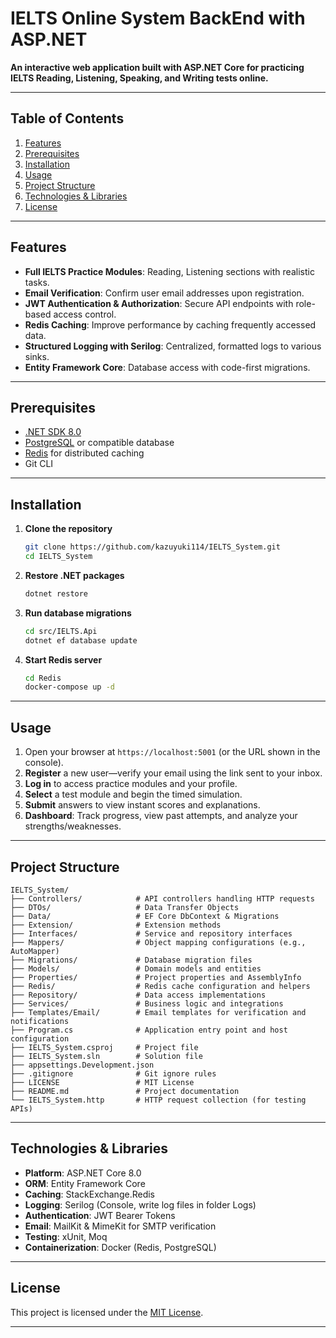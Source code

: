 # IELTS Online System BackEnd with ASP.NET

**An interactive web application built with ASP.NET Core for practicing IELTS Reading, Listening, Speaking, and Writing tests online.**

---

## Table of Contents

1. [Features](#features)
2. [Prerequisites](#prerequisites)
3. [Installation](#installation)
4. [Usage](#usage)
5. [Project Structure](#project-structure)
6. [Technologies & Libraries](#technologies--libraries)
7. [License](#license)

---

## Features

* **Full IELTS Practice Modules**: Reading, Listening sections with realistic tasks.
* **Email Verification**: Confirm user email addresses upon registration.
* **JWT Authentication & Authorization**: Secure API endpoints with role-based access control.
* **Redis Caching**: Improve performance by caching frequently accessed data.
* **Structured Logging with Serilog**: Centralized, formatted logs to various sinks.
* **Entity Framework Core**: Database access with code-first migrations.

---

## Prerequisites

* [.NET SDK 8.0](https://dotnet.microsoft.com/download)
* [PostgreSQL](https://www.postgresql.org/) or compatible database
* [Redis](https://redis.io/) for distributed caching
* Git CLI

---

## Installation

1. **Clone the repository**

   ```bash
   git clone https://github.com/kazuyuki114/IELTS_System.git
   cd IELTS_System
   ```

2. **Restore .NET packages**

   ```bash
   dotnet restore
   ```

3. **Run database migrations**

   ```bash
   cd src/IELTS.Api
   dotnet ef database update
   ```

4. **Start Redis server**

   ```bash
   cd Redis
   docker-compose up -d
   ```

---

## Usage

1. Open your browser at `https://localhost:5001` (or the URL shown in the console).
2. **Register** a new user—verify your email using the link sent to your inbox.
3. **Log in** to access practice modules and your profile.
4. **Select** a test module and begin the timed simulation.
5. **Submit** answers to view instant scores and explanations.
6. **Dashboard**: Track progress, view past attempts, and analyze your strengths/weaknesses.

---

## Project Structure

```plaintext
IELTS_System/
├── Controllers/            # API controllers handling HTTP requests
├── DTOs/                   # Data Transfer Objects
├── Data/                   # EF Core DbContext & Migrations
├── Extension/              # Extension methods
├── Interfaces/             # Service and repository interfaces
├── Mappers/                # Object mapping configurations (e.g., AutoMapper)
├── Migrations/             # Database migration files
├── Models/                 # Domain models and entities
├── Properties/             # Project properties and AssemblyInfo
├── Redis/                  # Redis cache configuration and helpers
├── Repository/             # Data access implementations
├── Services/               # Business logic and integrations
├── Templates/Email/        # Email templates for verification and notifications
├── Program.cs              # Application entry point and host configuration
├── IELTS_System.csproj     # Project file
├── IELTS_System.sln        # Solution file
├── appsettings.Development.json 
├── .gitignore              # Git ignore rules
├── LICENSE                 # MIT License
├── README.md               # Project documentation
└── IELTS_System.http       # HTTP request collection (for testing APIs)
```

---

## Technologies & Libraries

* **Platform**: ASP.NET Core 8.0
* **ORM**: Entity Framework Core
* **Caching**: StackExchange.Redis
* **Logging**: Serilog (Console, write log files in folder Logs)
* **Authentication**: JWT Bearer Tokens
* **Email**: MailKit & MimeKit for SMTP verification
* **Testing**: xUnit, Moq
* **Containerization**: Docker (Redis, PostgreSQL)

---

## License

This project is licensed under the [MIT License](LICENSE).

---
